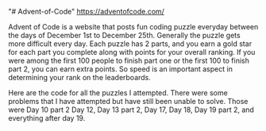 "# Advent-of-Code" 
https://adventofcode.com/

Advent of Code is a website that posts fun coding puzzle everyday between the days of December 1st to December 25th. Generally the puzzle gets more difficult every day. Each puzzle has 2 parts, and you earn a gold star for each part you complete along with points for your overall ranking. If you were among the first 100 people to finish part one or the first 100 to finish part 2, you can earn extra points. So speed is an important aspect in determining your rank on the leaderboards.

Here are the code for all the puzzles I attempted. There were some problems that I have attempted but have still been unable to solve. Those were Day 10 part 2 Day 12, Day 13 part 2, Day 17, Day 18, Day 19 part 2, and everything after day 19.
